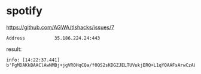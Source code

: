 # spotify

https://github.com/AGWA/tlshacks/issues/7

~~~
Address           35.186.224.24:443
~~~

result:

~~~
info: [14:22:37.441]
b'FgMDAKkBAAClAwNMBj+jgVR0HqCQa/f0QS2sKDGZJELTUVukjERQ+L1qYQAAFsArwCzAL8AwwBPAFACcAJ0ALwA1AP8BAABmAAAAHAAaAAAXc3BjbGllbnQud2cuc3BvdGlmeS5jb20AFwAAACMAAAANABYAFAYBBgMFAQUDBAEEAwMBAwMCAQIDABAADgAMAmgyCGh0dHAvMS4xAAsAAgEAAAoACAAGABcAGAAZ'
~~~
